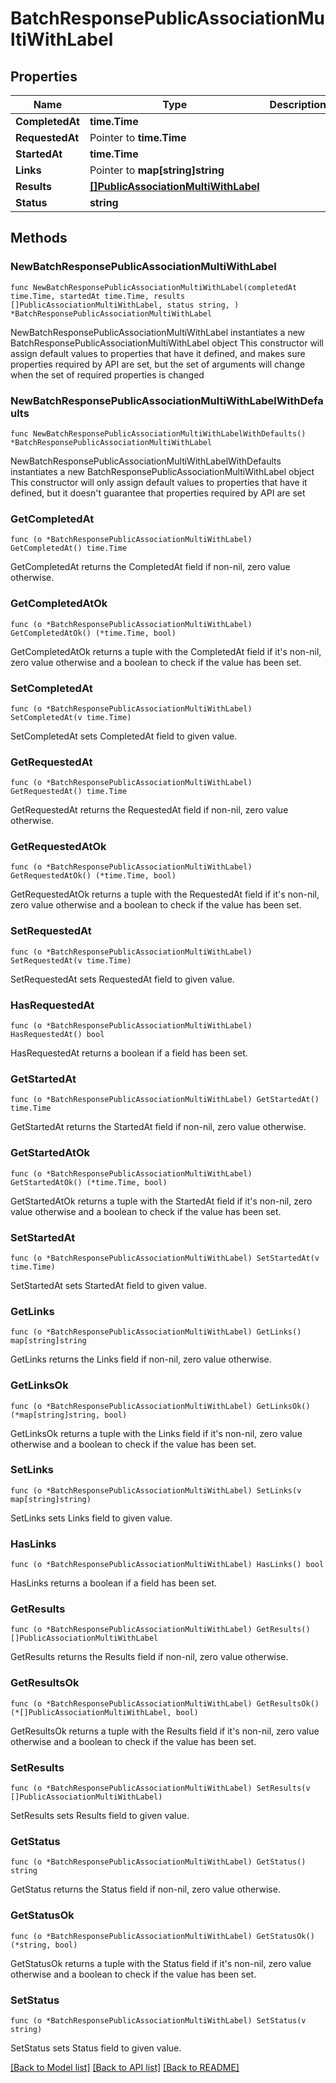 # BatchResponsePublicAssociationMultiWithLabel

## Properties

Name | Type | Description | Notes
------------ | ------------- | ------------- | -------------
**CompletedAt** | **time.Time** |  | 
**RequestedAt** | Pointer to **time.Time** |  | [optional] 
**StartedAt** | **time.Time** |  | 
**Links** | Pointer to **map[string]string** |  | [optional] 
**Results** | [**[]PublicAssociationMultiWithLabel**](PublicAssociationMultiWithLabel.md) |  | 
**Status** | **string** |  | 

## Methods

### NewBatchResponsePublicAssociationMultiWithLabel

`func NewBatchResponsePublicAssociationMultiWithLabel(completedAt time.Time, startedAt time.Time, results []PublicAssociationMultiWithLabel, status string, ) *BatchResponsePublicAssociationMultiWithLabel`

NewBatchResponsePublicAssociationMultiWithLabel instantiates a new BatchResponsePublicAssociationMultiWithLabel object
This constructor will assign default values to properties that have it defined,
and makes sure properties required by API are set, but the set of arguments
will change when the set of required properties is changed

### NewBatchResponsePublicAssociationMultiWithLabelWithDefaults

`func NewBatchResponsePublicAssociationMultiWithLabelWithDefaults() *BatchResponsePublicAssociationMultiWithLabel`

NewBatchResponsePublicAssociationMultiWithLabelWithDefaults instantiates a new BatchResponsePublicAssociationMultiWithLabel object
This constructor will only assign default values to properties that have it defined,
but it doesn't guarantee that properties required by API are set

### GetCompletedAt

`func (o *BatchResponsePublicAssociationMultiWithLabel) GetCompletedAt() time.Time`

GetCompletedAt returns the CompletedAt field if non-nil, zero value otherwise.

### GetCompletedAtOk

`func (o *BatchResponsePublicAssociationMultiWithLabel) GetCompletedAtOk() (*time.Time, bool)`

GetCompletedAtOk returns a tuple with the CompletedAt field if it's non-nil, zero value otherwise
and a boolean to check if the value has been set.

### SetCompletedAt

`func (o *BatchResponsePublicAssociationMultiWithLabel) SetCompletedAt(v time.Time)`

SetCompletedAt sets CompletedAt field to given value.


### GetRequestedAt

`func (o *BatchResponsePublicAssociationMultiWithLabel) GetRequestedAt() time.Time`

GetRequestedAt returns the RequestedAt field if non-nil, zero value otherwise.

### GetRequestedAtOk

`func (o *BatchResponsePublicAssociationMultiWithLabel) GetRequestedAtOk() (*time.Time, bool)`

GetRequestedAtOk returns a tuple with the RequestedAt field if it's non-nil, zero value otherwise
and a boolean to check if the value has been set.

### SetRequestedAt

`func (o *BatchResponsePublicAssociationMultiWithLabel) SetRequestedAt(v time.Time)`

SetRequestedAt sets RequestedAt field to given value.

### HasRequestedAt

`func (o *BatchResponsePublicAssociationMultiWithLabel) HasRequestedAt() bool`

HasRequestedAt returns a boolean if a field has been set.

### GetStartedAt

`func (o *BatchResponsePublicAssociationMultiWithLabel) GetStartedAt() time.Time`

GetStartedAt returns the StartedAt field if non-nil, zero value otherwise.

### GetStartedAtOk

`func (o *BatchResponsePublicAssociationMultiWithLabel) GetStartedAtOk() (*time.Time, bool)`

GetStartedAtOk returns a tuple with the StartedAt field if it's non-nil, zero value otherwise
and a boolean to check if the value has been set.

### SetStartedAt

`func (o *BatchResponsePublicAssociationMultiWithLabel) SetStartedAt(v time.Time)`

SetStartedAt sets StartedAt field to given value.


### GetLinks

`func (o *BatchResponsePublicAssociationMultiWithLabel) GetLinks() map[string]string`

GetLinks returns the Links field if non-nil, zero value otherwise.

### GetLinksOk

`func (o *BatchResponsePublicAssociationMultiWithLabel) GetLinksOk() (*map[string]string, bool)`

GetLinksOk returns a tuple with the Links field if it's non-nil, zero value otherwise
and a boolean to check if the value has been set.

### SetLinks

`func (o *BatchResponsePublicAssociationMultiWithLabel) SetLinks(v map[string]string)`

SetLinks sets Links field to given value.

### HasLinks

`func (o *BatchResponsePublicAssociationMultiWithLabel) HasLinks() bool`

HasLinks returns a boolean if a field has been set.

### GetResults

`func (o *BatchResponsePublicAssociationMultiWithLabel) GetResults() []PublicAssociationMultiWithLabel`

GetResults returns the Results field if non-nil, zero value otherwise.

### GetResultsOk

`func (o *BatchResponsePublicAssociationMultiWithLabel) GetResultsOk() (*[]PublicAssociationMultiWithLabel, bool)`

GetResultsOk returns a tuple with the Results field if it's non-nil, zero value otherwise
and a boolean to check if the value has been set.

### SetResults

`func (o *BatchResponsePublicAssociationMultiWithLabel) SetResults(v []PublicAssociationMultiWithLabel)`

SetResults sets Results field to given value.


### GetStatus

`func (o *BatchResponsePublicAssociationMultiWithLabel) GetStatus() string`

GetStatus returns the Status field if non-nil, zero value otherwise.

### GetStatusOk

`func (o *BatchResponsePublicAssociationMultiWithLabel) GetStatusOk() (*string, bool)`

GetStatusOk returns a tuple with the Status field if it's non-nil, zero value otherwise
and a boolean to check if the value has been set.

### SetStatus

`func (o *BatchResponsePublicAssociationMultiWithLabel) SetStatus(v string)`

SetStatus sets Status field to given value.



[[Back to Model list]](../README.md#documentation-for-models) [[Back to API list]](../README.md#documentation-for-api-endpoints) [[Back to README]](../README.md)



